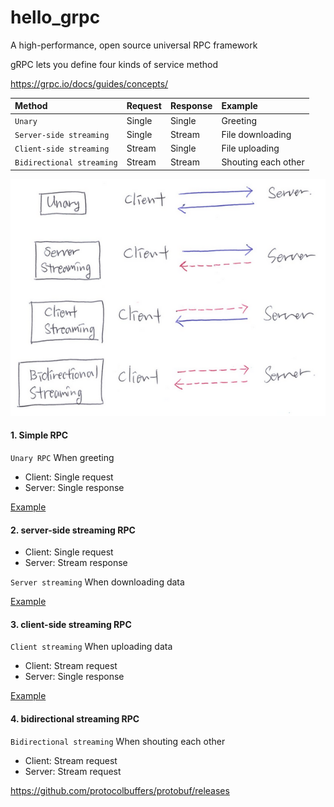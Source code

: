 # hello_grpc

A high-performance, open source universal RPC framework

gRPC lets you define four kinds of service method

https://grpc.io/docs/guides/concepts/


|Method  | Request  | Response  |  Example
|:---|:---|:---|:---|
| `Unary`| Single |  Single | Greeting|
| `Server-side streaming` | Single  | Stream  | File downloading|
| `Client-side streaming` | Stream  | Single  | File uploading|
| `Bidirectional streaming` | Stream | Stream  | Shouting each other|

![4 kinds of service method](4-kinds-of-service-method.png)


#### 1. Simple RPC

`Unary RPC` When greeting

- Client: Single request
- Server: Single response

[Example](./hello)

#### 2. server-side streaming RPC

- Client: Single request
- Server: Stream response

`Server streaming` When downloading data

[Example](./download)

#### 3. client-side streaming RPC

`Client streaming` When uploading data

- Client: Stream request
- Server: Single response


[Example](./upload)

#### 4. bidirectional streaming RPC  

`Bidirectional streaming` When shouting each other

- Client: Stream request
- Server: Stream request

https://github.com/protocolbuffers/protobuf/releases
